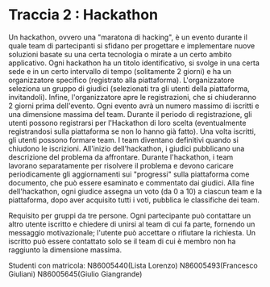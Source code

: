 # Traccia 2 : Hackathon

Un hackathon, ovvero una "maratona di hacking", è un evento durante il quale team di partecipanti si sfidano per progettare e implementare nuove soluzioni basate su una certa tecnologia o mirate a un certo ambito applicativo. 
Ogni hackathon ha un titolo identificativo, si svolge in una certa sede e in un certo intervallo di tempo (solitamente 2 giorni) e ha un organizzatore specifico (registrato alla piattaforma). L'organizzatore seleziona un gruppo di giudici (selezionati tra gli utenti della piattaforma, invitandoli). Infine, l'organizzatore apre le registrazioni, che si chiuderanno 2 giorni prima dell'evento. Ogni evento avrà un numero massimo di iscritti e una dimensione massima del team.
Durante il periodo di registrazione, gli utenti possono registrarsi per l'Hackathon di loro scelta (eventualmente registrandosi sulla piattaforma se non lo hanno già fatto). Una volta iscritti, gli utenti possono formare team. I team diventano definitivi quando si chiudono le iscrizioni. All'inizio dell'hackathon, i giudici pubblicano una descrizione del problema da affrontare. 
Durante l'hackathon, i team lavorano separatamente per risolvere il problema e devono caricare periodicamente gli aggiornamenti sui "progressi" sulla piattaforma come documento, che può essere esaminato e commentato dai giudici. Alla fine dell'hackathon, ogni giudice assegna un voto (da 0 a 10) a ciascun team e la piattaforma, dopo aver acquisito tutti i voti, pubblica le classifiche dei team.

Requisito per gruppi da tre persone.
Ogni partecipante può contattare un altro utente iscritto e chiedere di unirsi al team di cui fa parte, fornendo un messaggio motivazionale; l'utente può accettare o rifiutare la richiesta. Un iscritto può essere contattato solo se il team di cui è membro non ha raggiunto la dimensione massima.

Studenti con matricola: N86005440(Lista Lorenzo) N86005493(Francesco Giuliani) N86005645(Giulio Giangrande)
